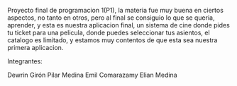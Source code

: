 Proyecto final de programacion 1(P1), la materia fue muy buena en ciertos aspectos, no tanto en otros, pero al final se consiguio lo que se queria, aprender,
y esta es nuestra aplicacion final, un sistema de cine donde pides tu ticket para una pelicula, donde puedes seleccionar tus asientos, el catalogo es limitado, 
y estamos muy contentos de que esta sea nuestra primera aplicacion.

Integrantes:

Dewrin Girón
Pilar Medina
Emil Comarazamy
Elian Medina

